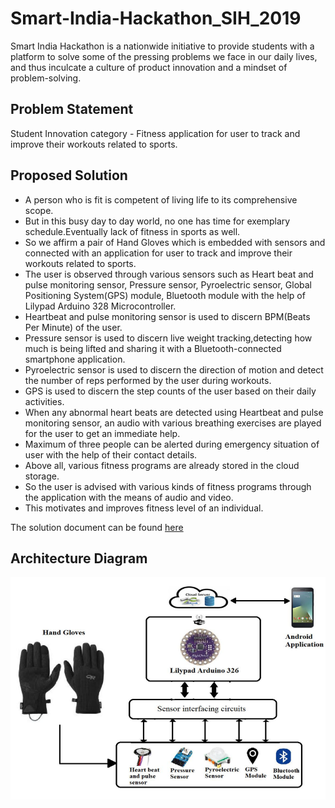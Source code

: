 # Smart-India-Hackathon_SIH_2019
Smart India Hackathon is a nationwide initiative to provide students with a platform to solve some of the pressing problems we face in our daily lives, and thus inculcate a culture of product innovation and a mindset of problem-solving.

## Problem Statement
Student Innovation category - Fitness application for user to track and improve their workouts related to sports.

## Proposed Solution
- A person who is fit is competent of living life to its comprehensive scope. 
- But in this busy day to day world, no one has time for exemplary schedule.Eventually lack of fitness in sports as well. 
- So we affirm a pair of Hand Gloves which is embedded with sensors and connected with an application for user to track and improve their workouts related to sports. 
- The user is observed through various sensors such as Heart beat and pulse monitoring sensor, Pressure sensor, Pyroelectric sensor, Global Positioning System(GPS) module, Bluetooth module with the help of Lilypad Arduino 328 Microcontroller. 
- Heartbeat and pulse monitoring sensor is used to discern BPM(Beats Per Minute) of the user.
- Pressure sensor is used to discern live weight tracking,detecting how much is being lifted and sharing it with a Bluetooth-connected smartphone application. 
- Pyroelectric sensor is used to discern the direction of motion and detect the number of reps performed by the user during workouts. 
- GPS is used to discern the step counts of the user based on their daily activities. 
- When any abnormal heart beats are detected using Heartbeat and pulse monitoring sensor, an audio with various breathing exercises are played for the user to get an
immediate help. 
- Maximum of three people can be alerted during emergency situation of user with the help of their contact details. 
- Above all, various fitness programs are already stored in the cloud storage. 
- So the user is advised with various kinds of fitness programs through the application with the means of audio and video. 
- This motivates and improves fitness level of an individual.

The solution document can be found [here](https://github.com/Harini-Pavithra/Smart-India-Hackathon_SIH_2019/blob/main/HACKATHON.pdf)

## Architecture Diagram
![Architecture_Diagram](https://github.com/Harini-Pavithra/Smart-India-Hackathon_SIH_2019/blob/main/Images/Architecture_Diagram.PNG)
